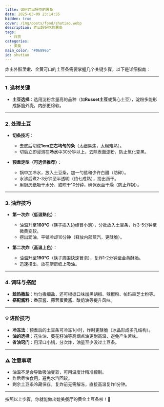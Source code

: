 ```yaml
---
title: 如何炸出好吃的薯条
date: 2025-03-09 23:14:55
hidden: true
cover: /img/posts/food/shutiao.webp
description: 炸出超好吃的薯条
tags:
  - 炸货
categories:
  - 美食
main_color: "#0689e5"
id: shutiao
---
```

炸出外酥里嫩、金黄可口的土豆条需要掌握几个关键步骤，以下是详细指南：

---

### **1. 选材关键**
- **土豆选择**：选用淀粉含量高的品种（如**Russet土豆**或黄心土豆），淀粉多能形成酥脆外壳，内部更绵软。

---

### **2. 处理土豆**
- **切条技巧**：
  - 去皮后切成**1cm左右均匀的条**（太细易焦，太粗难熟）。
  - 切后立即浸泡在**冷水**中30分钟以上，去除表面淀粉，防止氧化变黑。
  
- **预煮定型（可选但推荐）**：
  - 锅中加冷水，放入土豆条，加一勺盐和少许白醋（防碎）。
  - 水沸后煮2-3分钟至半透明（约七成熟），捞出沥干。
  - 用厨房纸吸干水分，或晾干10分钟，确保表面干燥（防止炸锅）。

---

### **3. 油炸技巧**
- **第一次炸（低温熟化）**：
  - 油温升至**160°C**（筷子插入边缘冒小泡），分批放入土豆条，炸3-5分钟至微黄变软。
  - 捞出沥油，平铺冷却10分钟（释放内部蒸汽，更酥脆）。

- **第二次炸（高温上色）**：
  - 油温升至**190°C**（筷子周围快速冒泡），复炸1-2分钟至金黄酥脆。
  - 迅速捞出，放在厨房纸上吸油。

---

### **4. 调味与搭配**
- **趁热撒盐**：均匀撒细盐，还可根据口味加黑胡椒、辣椒粉、帕玛森芝士粉等。
- **搭配酱料**：番茄酱、蒜蓉蛋黄酱、酸奶油等提升风味。

---

### **💡 进阶技巧**
- **冷冻法**：预煮后的土豆条可冷冻1小时，炸时更酥脆（冰晶形成多孔结构）。
- **油的选择**：花生油、葵花籽油等高烟点油更耐高温，避免产生苦味。
- **省油窍门**：用深口小锅，分次炸，油量至少没过土豆条。

---

### **⚠️ 注意事项**
- 油温不足会导致吸油变软，可用温度计精准控制。
- 炸后尽快食用，避免水汽回软。
- 剩余土豆条冷藏保存，复炸前无需解冻，直接高温复炸1分钟。

---

按照以上步骤，你就能做出媲美餐厅的黄金土豆条啦！🍟